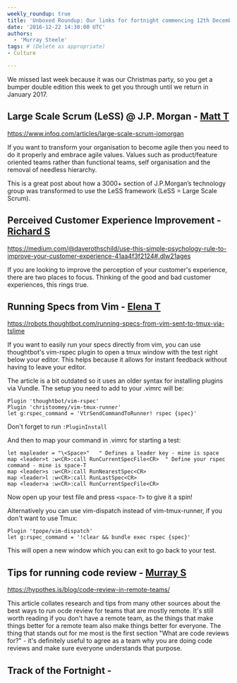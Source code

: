 ```yaml
---
weekly_roundup: true
title: 'Unboxed Roundup: Our links for fortnight commencing 12th December 2016'
date: '2016-12-22 14:30:00 UTC'
authors:
  - 'Murray Steele'
tags: # (Delete as appropriate)
- Culture

---
```


We missed last week because it was our Christmas party, so you get a bumper
double edition this week to get you through until we return in January 2017.

## Large Scale Scrum (LeSS) @ J.P. Morgan - [Matt T](/people#matt-turrell)

https://www.infoq.com/articles/large-scale-scrum-jomorgan

If you want to transform your organisation to become agile then you need to do
it properly and embrace agile values. Values such as product/feature oriented
teams rather than functional teams, self organisation and the removal of
needless hierarchy.

This is a great post about how a 3000+ section of J.P.Morgan’s technology group
was transformed to use the LeSS framework (LeSS = Large Scale Scrum).

## Perceived Customer Experience Improvement - [Richard S](/people#richard-stobart)

https://medium.com/@daverothschild/use-this-simple-psychology-rule-to-improve-your-customer-experience-41aa4f3f2124#.dlw21ages

If you are looking to improve the perception of your customer's experience,
there are two places to focus. Thinking of the good and bad customer
experiences, this rings true.

## Running Specs from Vim - [Elena T](/people#elena-tanasoiu)

https://robots.thoughtbot.com/running-specs-from-vim-sent-to-tmux-via-tslime

If you want to easily run your specs directly from vim, you can use thoughtbot's
vim-rspec plugin to open a tmux window with the test right below your editor.
This helps because it allows for instant feedback without having to leave your
editor.

The article is a bit outdated so it uses an older syntax for installing plugins
via Vundle. The setup you need to add to your .vimrc will be:

    Plugin 'thoughtbot/vim-rspec'
    Plugin 'christoomey/vim-tmux-runner'
    let g:rspec_command = 'VtrSendCommandToRunner! rspec {spec}'

Don't forget to run `:PluginInstall`

And then to map your command in .vimrc for starting a test:

    let mapleader = "\<Space>"   " Defines a leader key - mine is space
    map <leader>t :w<CR>:call RunCurrentSpecFile<CR>  " Define your rspec command - mine is space-T
    map <leader>s :w<CR>:call RunNearestSpec<CR>
    map <leader>l :w<CR>:call RunLastSpec<CR>
    map <leader>a :w<CR>:call RunCurrentSpecFile<CR>

Now open up your test file and press `<space-T>` to give it a spin!

Alternatively you can use vim-dispatch instead of vim-tmux-runner, if you don't want to use Tmux:

    Plugin 'tpope/vim-dispatch'
    let g:rspec_command = '!clear && bundle exec rspec {spec}'

This will open a new window which you can exit to go back to your test.

## Tips for running code review - [Murray S](/people#murray-steele)

https://hypothes.is/blog/code-review-in-remote-teams/

This article collates research and tips from many other sources about the best
ways to run ocde review for teams that are mostly remote.  It's still worth
reading if you don't have a remote team, as the things that make things better
for a remote team also make things better for everyone.  The thing that stands
out for me most is the first section "What are code reviews for?" - it's
definitely useful to agree as a team why you are doing code reviews and make
sure everyone understands that purpose.

## Track of the Fortnight - [](/people#)

